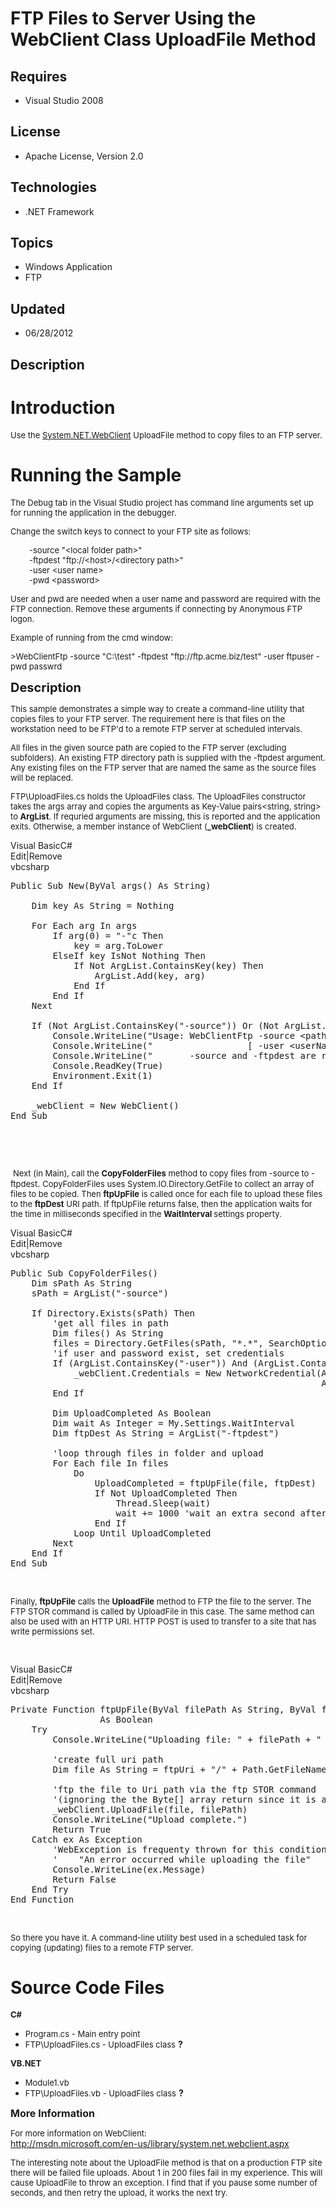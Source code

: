 # FTP Files to Server Using the WebClient Class UploadFile Method
## Requires
- Visual Studio 2008
## License
- Apache License, Version 2.0
## Technologies
- .NET Framework
## Topics
- Windows Application
- FTP
## Updated
- 06/28/2012
## Description

<h1>Introduction</h1>
<p><span style="font-size:small">Use the <a class="libraryLink" href="http://msdn.microsoft.com/en-US/library/System.NET.WebClient.aspx" target="_blank" title="Auto generated link to System.NET.WebClient">System.NET.WebClient</a> UploadFile method to copy files to an FTP server.</span></p>
<h1><span>Running the Sample</span></h1>
<p><span style="font-size:small">The Debug tab in the Visual Studio project has command line arguments set up for running the application in the debugger.</span></p>
<p><span style="font-size:small">Change the switch keys to connect to your FTP site as follows:</span></p>
<p style="padding-left:30px"><span style="font-size:small">-source &quot;&lt;local folder path&gt;&quot;<br>
-ftpdest &quot;ftp://&lt;host&gt;/&lt;directory path&gt;&quot;<br>
-user &lt;user name&gt;<br>
-pwd &lt;password&gt;</span></p>
<p><span style="font-size:small">User and pwd are needed when a user name and password are required with the FTP connection. Remove these arguments if connecting by Anonymous FTP logon.</span></p>
<p><span style="font-size:small">Example of running from the cmd window:<br>
</span></p>
<p><span style="font-size:small">&gt;WebClientFtp -source &quot;C:\test&quot; -ftpdest &quot;ftp://ftp.acme.biz/test&quot; -user ftpuser -pwd passwrd<br>
</span></p>
<p><span style="font-size:20px; font-weight:bold">Description</span></p>
<p><span style="font-size:small">This sample demonstrates a simple way to create a command-line utility that copies files to your FTP server. The requirement here is that files on the workstation need to be FTP'd to a remote FTP server at scheduled intervals.
</span></p>
<p><span style="font-size:small">All files in the given source path are copied to the FTP server (excluding subfolders). An existing FTP directory path is supplied with the -ftpdest argument. Any existing files on the FTP server that are named the same as the
 source files will be replaced.<br>
</span></p>
<p><span style="font-size:small">FTP\UploadFiles.cs holds the UploadFiles class. The UploadFiles constructor takes the args array and copies the arguments as Key-Value pairs&lt;string, string&gt; to
<strong>ArgList</strong>. If requried arguments are missing, this is reported and the application exits. Otherwise, a member instance of WebClient (<strong>_webClient</strong>) is created.</span></p>
<div class="scriptcode">
<div class="pluginEditHolder" pluginCommand="mceScriptCode">
<div class="title"><span>Visual Basic</span><span>C#</span></div>
<div class="pluginLinkHolder"><span class="pluginEditHolderLink">Edit</span>|<span class="pluginRemoveHolderLink">Remove</span></div>
<span class="hidden">vb</span><span class="hidden">csharp</span>


<div class="preview">
<pre class="vb"><span class="visualBasic__keyword">Public</span>&nbsp;<span class="visualBasic__keyword">Sub</span>&nbsp;<span class="visualBasic__keyword">New</span>(<span class="visualBasic__keyword">ByVal</span>&nbsp;args()&nbsp;<span class="visualBasic__keyword">As</span>&nbsp;<span class="visualBasic__keyword">String</span>)&nbsp;
&nbsp;
&nbsp;&nbsp;&nbsp;&nbsp;<span class="visualBasic__keyword">Dim</span>&nbsp;key&nbsp;<span class="visualBasic__keyword">As</span>&nbsp;<span class="visualBasic__keyword">String</span>&nbsp;=&nbsp;<span class="visualBasic__keyword">Nothing</span>&nbsp;
&nbsp;
&nbsp;&nbsp;&nbsp;&nbsp;<span class="visualBasic__keyword">For</span>&nbsp;<span class="visualBasic__keyword">Each</span>&nbsp;arg&nbsp;<span class="visualBasic__keyword">In</span>&nbsp;args&nbsp;
&nbsp;&nbsp;&nbsp;&nbsp;&nbsp;&nbsp;&nbsp;&nbsp;<span class="visualBasic__keyword">If</span>&nbsp;arg(<span class="visualBasic__number">0</span>)&nbsp;=&nbsp;<span class="visualBasic__string">&quot;-&quot;</span>c&nbsp;<span class="visualBasic__keyword">Then</span>&nbsp;
&nbsp;&nbsp;&nbsp;&nbsp;&nbsp;&nbsp;&nbsp;&nbsp;&nbsp;&nbsp;&nbsp;&nbsp;key&nbsp;=&nbsp;arg.ToLower&nbsp;
&nbsp;&nbsp;&nbsp;&nbsp;&nbsp;&nbsp;&nbsp;&nbsp;<span class="visualBasic__keyword">ElseIf</span>&nbsp;key&nbsp;<span class="visualBasic__keyword">IsNot</span>&nbsp;<span class="visualBasic__keyword">Nothing</span>&nbsp;<span class="visualBasic__keyword">Then</span>&nbsp;
&nbsp;&nbsp;&nbsp;&nbsp;&nbsp;&nbsp;&nbsp;&nbsp;&nbsp;&nbsp;&nbsp;&nbsp;<span class="visualBasic__keyword">If</span>&nbsp;<span class="visualBasic__keyword">Not</span>&nbsp;ArgList.ContainsKey(key)&nbsp;<span class="visualBasic__keyword">Then</span>&nbsp;
&nbsp;&nbsp;&nbsp;&nbsp;&nbsp;&nbsp;&nbsp;&nbsp;&nbsp;&nbsp;&nbsp;&nbsp;&nbsp;&nbsp;&nbsp;&nbsp;ArgList.Add(key,&nbsp;arg)&nbsp;
&nbsp;&nbsp;&nbsp;&nbsp;&nbsp;&nbsp;&nbsp;&nbsp;&nbsp;&nbsp;&nbsp;&nbsp;<span class="visualBasic__keyword">End</span>&nbsp;<span class="visualBasic__keyword">If</span>&nbsp;
&nbsp;&nbsp;&nbsp;&nbsp;&nbsp;&nbsp;&nbsp;&nbsp;<span class="visualBasic__keyword">End</span>&nbsp;<span class="visualBasic__keyword">If</span>&nbsp;
&nbsp;&nbsp;&nbsp;&nbsp;<span class="visualBasic__keyword">Next</span>&nbsp;
&nbsp;
&nbsp;&nbsp;&nbsp;&nbsp;<span class="visualBasic__keyword">If</span>&nbsp;(<span class="visualBasic__keyword">Not</span>&nbsp;ArgList.ContainsKey(<span class="visualBasic__string">&quot;-source&quot;</span>))&nbsp;<span class="visualBasic__keyword">Or</span>&nbsp;(<span class="visualBasic__keyword">Not</span>&nbsp;ArgList.ContainsKey(<span class="visualBasic__string">&quot;-ftpdest&quot;</span>))&nbsp;<span class="visualBasic__keyword">Then</span>&nbsp;
&nbsp;&nbsp;&nbsp;&nbsp;&nbsp;&nbsp;&nbsp;&nbsp;Console.WriteLine(<span class="visualBasic__string">&quot;Usage:&nbsp;WebClientFtp&nbsp;-source&nbsp;&lt;path-to-local-folder&gt;&nbsp;-ftpdest&nbsp;&lt;uri-ftp-directory&gt;&quot;</span>)&nbsp;
&nbsp;&nbsp;&nbsp;&nbsp;&nbsp;&nbsp;&nbsp;&nbsp;Console.WriteLine(<span class="visualBasic__string">&quot;&nbsp;&nbsp;&nbsp;&nbsp;&nbsp;&nbsp;&nbsp;&nbsp;&nbsp;&nbsp;&nbsp;&nbsp;&nbsp;&nbsp;&nbsp;&nbsp;&nbsp;&nbsp;[&nbsp;-user&nbsp;&lt;userName&gt;&nbsp;-pwd&nbsp;&lt;password&gt;&nbsp;]&quot;</span>)&nbsp;
&nbsp;&nbsp;&nbsp;&nbsp;&nbsp;&nbsp;&nbsp;&nbsp;Console.WriteLine(<span class="visualBasic__string">&quot;&nbsp;&nbsp;&nbsp;&nbsp;&nbsp;&nbsp;&nbsp;-source&nbsp;and&nbsp;-ftpdest&nbsp;are&nbsp;required&nbsp;arguments&quot;</span>)&nbsp;
&nbsp;&nbsp;&nbsp;&nbsp;&nbsp;&nbsp;&nbsp;&nbsp;Console.ReadKey(<span class="visualBasic__keyword">True</span>)&nbsp;
&nbsp;&nbsp;&nbsp;&nbsp;&nbsp;&nbsp;&nbsp;&nbsp;Environment.<span class="visualBasic__keyword">Exit</span>(<span class="visualBasic__number">1</span>)&nbsp;
&nbsp;&nbsp;&nbsp;&nbsp;<span class="visualBasic__keyword">End</span>&nbsp;<span class="visualBasic__keyword">If</span>&nbsp;
&nbsp;
&nbsp;&nbsp;&nbsp;&nbsp;_webClient&nbsp;=&nbsp;<span class="visualBasic__keyword">New</span>&nbsp;WebClient()&nbsp;
<span class="visualBasic__keyword">End</span>&nbsp;<span class="visualBasic__keyword">Sub</span>&nbsp;
</pre>
</div>
</div>
</div>
<div class="endscriptcode">&nbsp;&nbsp;</div>
<p><span style="font-size:small">&nbsp;</span></p>
<p>&nbsp;<span style="font-size:small">Next (in Main), call the <strong>CopyFolderFiles</strong> method to copy files from -source to -ftpdest</span>.
<span style="font-size:small">CopyFolderFiles uses System.IO.Directory.GetFile to collect an array of files to be copied. Then
<strong>ftpUpFile</strong> is called once for each file to upload these files to the
<strong>ftpDest</strong> URI path. If ftpUpFile returns false, then the application waits for the time in milliseconds&nbsp;specified in the
</span><span style="font-size:small"><strong>WaitInterval </strong>settings property.</span></p>
<div class="scriptcode">
<div class="pluginEditHolder" pluginCommand="mceScriptCode">
<div class="title"><span>Visual Basic</span><span>C#</span></div>
<div class="pluginLinkHolder"><span class="pluginEditHolderLink">Edit</span>|<span class="pluginRemoveHolderLink">Remove</span></div>
<span class="hidden">vb</span><span class="hidden">csharp</span>


<div class="preview">
<pre class="vb"><span class="visualBasic__keyword">Public</span>&nbsp;<span class="visualBasic__keyword">Sub</span>&nbsp;CopyFolderFiles()&nbsp;
&nbsp;&nbsp;&nbsp;&nbsp;<span class="visualBasic__keyword">Dim</span>&nbsp;sPath&nbsp;<span class="visualBasic__keyword">As</span>&nbsp;<span class="visualBasic__keyword">String</span>&nbsp;
&nbsp;&nbsp;&nbsp;&nbsp;sPath&nbsp;=&nbsp;ArgList(<span class="visualBasic__string">&quot;-source&quot;</span>)&nbsp;
&nbsp;
&nbsp;&nbsp;&nbsp;&nbsp;<span class="visualBasic__keyword">If</span>&nbsp;Directory.Exists(sPath)&nbsp;<span class="visualBasic__keyword">Then</span>&nbsp;
&nbsp;&nbsp;&nbsp;&nbsp;&nbsp;&nbsp;&nbsp;&nbsp;<span class="visualBasic__com">'get&nbsp;all&nbsp;files&nbsp;in&nbsp;path</span>&nbsp;
&nbsp;&nbsp;&nbsp;&nbsp;&nbsp;&nbsp;&nbsp;&nbsp;<span class="visualBasic__keyword">Dim</span>&nbsp;files()&nbsp;<span class="visualBasic__keyword">As</span>&nbsp;<span class="visualBasic__keyword">String</span>&nbsp;
&nbsp;&nbsp;&nbsp;&nbsp;&nbsp;&nbsp;&nbsp;&nbsp;files&nbsp;=&nbsp;Directory.GetFiles(sPath,&nbsp;<span class="visualBasic__string">&quot;*.*&quot;</span>,&nbsp;SearchOption.TopDirectoryOnly)&nbsp;
&nbsp;&nbsp;&nbsp;&nbsp;&nbsp;&nbsp;&nbsp;&nbsp;<span class="visualBasic__com">'if&nbsp;user&nbsp;and&nbsp;password&nbsp;exist,&nbsp;set&nbsp;credentials</span>&nbsp;
&nbsp;&nbsp;&nbsp;&nbsp;&nbsp;&nbsp;&nbsp;&nbsp;<span class="visualBasic__keyword">If</span>&nbsp;(ArgList.ContainsKey(<span class="visualBasic__string">&quot;-user&quot;</span>))&nbsp;<span class="visualBasic__keyword">And</span>&nbsp;(ArgList.ContainsKey(<span class="visualBasic__string">&quot;-pwd&quot;</span>))&nbsp;<span class="visualBasic__keyword">Then</span>&nbsp;
&nbsp;&nbsp;&nbsp;&nbsp;&nbsp;&nbsp;&nbsp;&nbsp;&nbsp;&nbsp;&nbsp;&nbsp;_webClient.Credentials&nbsp;=&nbsp;<span class="visualBasic__keyword">New</span>&nbsp;NetworkCredential(ArgList(<span class="visualBasic__string">&quot;-user&quot;</span>),&nbsp;_&nbsp;
&nbsp;&nbsp;&nbsp;&nbsp;&nbsp;&nbsp;&nbsp;&nbsp;&nbsp;&nbsp;&nbsp;&nbsp;&nbsp;&nbsp;&nbsp;&nbsp;&nbsp;&nbsp;&nbsp;&nbsp;&nbsp;&nbsp;&nbsp;&nbsp;&nbsp;&nbsp;&nbsp;&nbsp;&nbsp;&nbsp;&nbsp;&nbsp;&nbsp;&nbsp;&nbsp;&nbsp;&nbsp;&nbsp;&nbsp;&nbsp;&nbsp;&nbsp;&nbsp;&nbsp;&nbsp;&nbsp;&nbsp;&nbsp;&nbsp;&nbsp;&nbsp;&nbsp;&nbsp;&nbsp;&nbsp;&nbsp;&nbsp;&nbsp;&nbsp;ArgList(<span class="visualBasic__string">&quot;-pwd&quot;</span>))&nbsp;
&nbsp;&nbsp;&nbsp;&nbsp;&nbsp;&nbsp;&nbsp;&nbsp;<span class="visualBasic__keyword">End</span>&nbsp;<span class="visualBasic__keyword">If</span>&nbsp;
&nbsp;
&nbsp;&nbsp;&nbsp;&nbsp;&nbsp;&nbsp;&nbsp;&nbsp;<span class="visualBasic__keyword">Dim</span>&nbsp;UploadCompleted&nbsp;<span class="visualBasic__keyword">As</span>&nbsp;<span class="visualBasic__keyword">Boolean</span>&nbsp;
&nbsp;&nbsp;&nbsp;&nbsp;&nbsp;&nbsp;&nbsp;&nbsp;<span class="visualBasic__keyword">Dim</span>&nbsp;wait&nbsp;<span class="visualBasic__keyword">As</span>&nbsp;<span class="visualBasic__keyword">Integer</span>&nbsp;=&nbsp;My.Settings.WaitInterval&nbsp;
&nbsp;&nbsp;&nbsp;&nbsp;&nbsp;&nbsp;&nbsp;&nbsp;<span class="visualBasic__keyword">Dim</span>&nbsp;ftpDest&nbsp;<span class="visualBasic__keyword">As</span>&nbsp;<span class="visualBasic__keyword">String</span>&nbsp;=&nbsp;ArgList(<span class="visualBasic__string">&quot;-ftpdest&quot;</span>)&nbsp;
&nbsp;
&nbsp;&nbsp;&nbsp;&nbsp;&nbsp;&nbsp;&nbsp;&nbsp;<span class="visualBasic__com">'loop&nbsp;through&nbsp;files&nbsp;in&nbsp;folder&nbsp;and&nbsp;upload</span>&nbsp;
&nbsp;&nbsp;&nbsp;&nbsp;&nbsp;&nbsp;&nbsp;&nbsp;<span class="visualBasic__keyword">For</span>&nbsp;<span class="visualBasic__keyword">Each</span>&nbsp;file&nbsp;<span class="visualBasic__keyword">In</span>&nbsp;files&nbsp;
&nbsp;&nbsp;&nbsp;&nbsp;&nbsp;&nbsp;&nbsp;&nbsp;&nbsp;&nbsp;&nbsp;&nbsp;<span class="visualBasic__keyword">Do</span>&nbsp;
&nbsp;&nbsp;&nbsp;&nbsp;&nbsp;&nbsp;&nbsp;&nbsp;&nbsp;&nbsp;&nbsp;&nbsp;&nbsp;&nbsp;&nbsp;&nbsp;UploadCompleted&nbsp;=&nbsp;ftpUpFile(file,&nbsp;ftpDest)&nbsp;
&nbsp;&nbsp;&nbsp;&nbsp;&nbsp;&nbsp;&nbsp;&nbsp;&nbsp;&nbsp;&nbsp;&nbsp;&nbsp;&nbsp;&nbsp;&nbsp;<span class="visualBasic__keyword">If</span>&nbsp;<span class="visualBasic__keyword">Not</span>&nbsp;UploadCompleted&nbsp;<span class="visualBasic__keyword">Then</span>&nbsp;
&nbsp;&nbsp;&nbsp;&nbsp;&nbsp;&nbsp;&nbsp;&nbsp;&nbsp;&nbsp;&nbsp;&nbsp;&nbsp;&nbsp;&nbsp;&nbsp;&nbsp;&nbsp;&nbsp;&nbsp;Thread.Sleep(wait)&nbsp;
&nbsp;&nbsp;&nbsp;&nbsp;&nbsp;&nbsp;&nbsp;&nbsp;&nbsp;&nbsp;&nbsp;&nbsp;&nbsp;&nbsp;&nbsp;&nbsp;&nbsp;&nbsp;&nbsp;&nbsp;wait&nbsp;&#43;=&nbsp;<span class="visualBasic__number">1000</span>&nbsp;<span class="visualBasic__com">'wait&nbsp;an&nbsp;extra&nbsp;second&nbsp;after&nbsp;each&nbsp;failed&nbsp;attempt</span>&nbsp;
&nbsp;&nbsp;&nbsp;&nbsp;&nbsp;&nbsp;&nbsp;&nbsp;&nbsp;&nbsp;&nbsp;&nbsp;&nbsp;&nbsp;&nbsp;&nbsp;<span class="visualBasic__keyword">End</span>&nbsp;<span class="visualBasic__keyword">If</span>&nbsp;
&nbsp;&nbsp;&nbsp;&nbsp;&nbsp;&nbsp;&nbsp;&nbsp;&nbsp;&nbsp;&nbsp;&nbsp;<span class="visualBasic__keyword">Loop</span>&nbsp;Until&nbsp;UploadCompleted&nbsp;
&nbsp;&nbsp;&nbsp;&nbsp;&nbsp;&nbsp;&nbsp;&nbsp;<span class="visualBasic__keyword">Next</span>&nbsp;
&nbsp;&nbsp;&nbsp;&nbsp;<span class="visualBasic__keyword">End</span>&nbsp;<span class="visualBasic__keyword">If</span>&nbsp;
<span class="visualBasic__keyword">End</span>&nbsp;<span class="visualBasic__keyword">Sub</span></pre>
</div>
</div>
</div>
<div class="endscriptcode">&nbsp;&nbsp;</div>
<p><span style="font-size:small">Finally, <strong>ftpUpFile</strong> calls the <strong>
UploadFile</strong> method to FTP the file to the server. The FTP STOR command is called by UploadFile in this case. The same method can also be used with an HTTP URI. HTTP POST is used to transfer to a site that has write permissions set.</span></p>
<p><span style="font-size:small">&nbsp;</span></p>
<div class="scriptcode">
<div class="pluginEditHolder" pluginCommand="mceScriptCode">
<div class="title"><span>Visual Basic</span><span>C#</span></div>
<div class="pluginLinkHolder"><span class="pluginEditHolderLink">Edit</span>|<span class="pluginRemoveHolderLink">Remove</span></div>
<span class="hidden">vb</span><span class="hidden">csharp</span>


<div class="preview">
<pre class="vb"><span class="visualBasic__keyword">Private</span>&nbsp;<span class="visualBasic__keyword">Function</span>&nbsp;ftpUpFile(<span class="visualBasic__keyword">ByVal</span>&nbsp;filePath&nbsp;<span class="visualBasic__keyword">As</span>&nbsp;<span class="visualBasic__keyword">String</span>,&nbsp;<span class="visualBasic__keyword">ByVal</span>&nbsp;ftpUri&nbsp;<span class="visualBasic__keyword">As</span>&nbsp;<span class="visualBasic__keyword">String</span>)&nbsp;_&nbsp;
&nbsp;&nbsp;&nbsp;&nbsp;&nbsp;&nbsp;&nbsp;&nbsp;&nbsp;&nbsp;&nbsp;&nbsp;&nbsp;&nbsp;&nbsp;&nbsp;&nbsp;<span class="visualBasic__keyword">As</span>&nbsp;<span class="visualBasic__keyword">Boolean</span>&nbsp;
&nbsp;&nbsp;&nbsp;&nbsp;<span class="visualBasic__keyword">Try</span>&nbsp;
&nbsp;&nbsp;&nbsp;&nbsp;&nbsp;&nbsp;&nbsp;&nbsp;Console.WriteLine(<span class="visualBasic__string">&quot;Uploading&nbsp;file:&nbsp;&quot;</span>&nbsp;&#43;&nbsp;filePath&nbsp;&#43;&nbsp;<span class="visualBasic__string">&quot;&nbsp;To:&nbsp;&quot;</span>&nbsp;&#43;&nbsp;ftpUri)&nbsp;
&nbsp;
&nbsp;&nbsp;&nbsp;&nbsp;&nbsp;&nbsp;&nbsp;&nbsp;<span class="visualBasic__com">'create&nbsp;full&nbsp;uri&nbsp;path</span>&nbsp;
&nbsp;&nbsp;&nbsp;&nbsp;&nbsp;&nbsp;&nbsp;&nbsp;<span class="visualBasic__keyword">Dim</span>&nbsp;file&nbsp;<span class="visualBasic__keyword">As</span>&nbsp;<span class="visualBasic__keyword">String</span>&nbsp;=&nbsp;ftpUri&nbsp;&#43;&nbsp;<span class="visualBasic__string">&quot;/&quot;</span>&nbsp;&#43;&nbsp;Path.GetFileName(filePath)&nbsp;
&nbsp;
&nbsp;&nbsp;&nbsp;&nbsp;&nbsp;&nbsp;&nbsp;&nbsp;<span class="visualBasic__com">'ftp&nbsp;the&nbsp;file&nbsp;to&nbsp;Uri&nbsp;path&nbsp;via&nbsp;the&nbsp;ftp&nbsp;STOR&nbsp;command</span>&nbsp;
&nbsp;&nbsp;&nbsp;&nbsp;&nbsp;&nbsp;&nbsp;&nbsp;<span class="visualBasic__com">'(ignoring&nbsp;the&nbsp;the&nbsp;Byte[]&nbsp;array&nbsp;return&nbsp;since&nbsp;it&nbsp;is&nbsp;always&nbsp;empty&nbsp;in&nbsp;this&nbsp;case)</span>&nbsp;
&nbsp;&nbsp;&nbsp;&nbsp;&nbsp;&nbsp;&nbsp;&nbsp;_webClient.UploadFile(file,&nbsp;filePath)&nbsp;
&nbsp;&nbsp;&nbsp;&nbsp;&nbsp;&nbsp;&nbsp;&nbsp;Console.WriteLine(<span class="visualBasic__string">&quot;Upload&nbsp;complete.&quot;</span>)&nbsp;
&nbsp;&nbsp;&nbsp;&nbsp;&nbsp;&nbsp;&nbsp;&nbsp;<span class="visualBasic__keyword">Return</span>&nbsp;<span class="visualBasic__keyword">True</span>&nbsp;
&nbsp;&nbsp;&nbsp;&nbsp;<span class="visualBasic__keyword">Catch</span>&nbsp;ex&nbsp;<span class="visualBasic__keyword">As</span>&nbsp;Exception&nbsp;
&nbsp;&nbsp;&nbsp;&nbsp;&nbsp;&nbsp;&nbsp;&nbsp;<span class="visualBasic__com">'WebException&nbsp;is&nbsp;frequenty&nbsp;thrown&nbsp;for&nbsp;this&nbsp;condition:&nbsp;</span>&nbsp;
&nbsp;&nbsp;&nbsp;&nbsp;&nbsp;&nbsp;&nbsp;&nbsp;<span class="visualBasic__com">'&nbsp;&nbsp;&nbsp;&nbsp;&quot;An&nbsp;error&nbsp;occurred&nbsp;while&nbsp;uploading&nbsp;the&nbsp;file&quot;</span>&nbsp;
&nbsp;&nbsp;&nbsp;&nbsp;&nbsp;&nbsp;&nbsp;&nbsp;Console.WriteLine(ex.Message)&nbsp;
&nbsp;&nbsp;&nbsp;&nbsp;&nbsp;&nbsp;&nbsp;&nbsp;<span class="visualBasic__keyword">Return</span>&nbsp;<span class="visualBasic__keyword">False</span>&nbsp;
&nbsp;&nbsp;&nbsp;&nbsp;<span class="visualBasic__keyword">End</span>&nbsp;<span class="visualBasic__keyword">Try</span>&nbsp;
<span class="visualBasic__keyword">End</span>&nbsp;<span class="visualBasic__keyword">Function</span>&nbsp;
</pre>
</div>
</div>
</div>
<div class="endscriptcode">&nbsp;</div>
<p><span style="font-size:small">So there you have it. A command-line utility best used in a scheduled task for copying (updating) files to a remote FTP server.</span></p>
<h1>Source Code Files</h1>
<p><strong><span style="font-size:small">C#</span></strong></p>
<ul>
<li><span style="font-size:small">Program.cs - Main entry point</span> </li><li><span style="font-size:small">FTP\UploadFiles.cs - UploadFiles class</span> <strong>
?</strong> </li></ul>
<p><strong><span style="font-size:small">VB.NET</span></strong></p>
<ul>
<li><span style="font-size:small">Module1.vb</span> </li><li><span style="font-size:small">FTP\UploadFiles.vb - UploadFiles class</span> <strong>
?</strong> </li></ul>
<p><strong><span style="font-size:medium">More Information</span></strong></p>
<p><span style="font-size:small">For more information on WebClient: </span><br>
<a title="WebClient" href="http://msdn.microsoft.com/en-us/library/system.net.webclient.aspx">http://msdn.microsoft.com/en-us/library/system.net.webclient.aspx</a></p>
<p><span style="font-size:small">The interesting note about the UploadFile method is that on a production FTP site there will be failed file uploads. About 1 in 200 files fail in my experience. This will cause UploadFile to throw an exception. I find that if
 you pause some number of seconds, and then retry the upload, it works the next try.</span></p>
<div class="endscriptcode"><span style="font-size:small">&nbsp;</span></div>
<p>&nbsp;</p>
